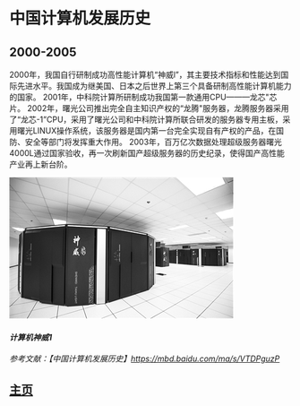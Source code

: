 # 中国计算机发展历史
  
## 2000-2005

2000年，我国自行研制成功高性能计算机“神威l”，其主要技术指标和性能达到国际先进水平。我国成为继美国、日本之后世界上第三个具备研制高性能计算机能力的国家。
2001年，中科院计算所研制成功我国第一款通用CPU———龙芯"芯片。
2002年，曙光公司推出完全自主知识产权的“龙腾"服务器，龙腾服务器采用了“龙芯-1”CPU，采用了曙光公司和中科院计算所联合研发的服务器专用主板，采用曙光LINUX操作系统，该服务器是国内第一台完全实现自有产权的产品，在国防、安全等部门将发挥重大作用。
2003年，百万亿次数据处理超级服务器曙光4000L通过国家验收，再一次刷新国产超级服务器的历史纪录，使得国产高性能产业再上新台阶。

![神威1](https://github.com/qiyin934196363/A-Brief-History-of-computer-Development-in-China/blob/gh-pages/2000.jpg?raw=true'计算机神威1')
#### *计算机神威1*

*参考文献：【中国计算机发展历史】https://mbd.baidu.com/ma/s/VTDPguzP*

## [主页](https://qiyin934196363.github.io/A-Brief-History-of-computer-Development-in-China/)
